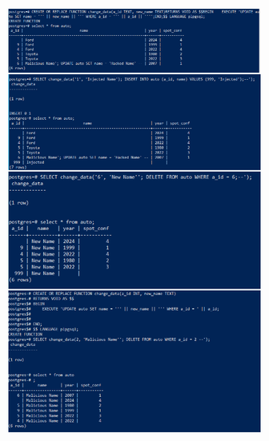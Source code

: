 ![Screenshot 2](2/Screenshot_1.png)
![Screenshot 2](2/Screenshot_2.png)
![Screenshot 2](2/Screenshot_3.png)
![Screenshot 2](2/Screenshot_7.png)
